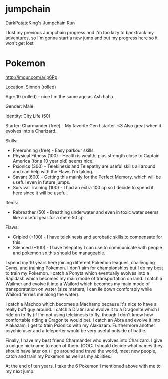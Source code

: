 # jumpchain
DarkPotatoKing's Jumpchain Run

I lost my previous Jumpchain progress and I'm too lazy to backtrack my adventures, so I'm gonna start a new jump and put my progress here so it won't get lost

# Pokemon
http://imgur.com/a/lp6Pp

Location: Sinnoh (rolled)

Age: 10 (rolled) - nice I'm the same age as Ash haha

Gender: Male

Identity: City Life (50)

Starter: Charmander (free) - My favorite Gen I starter. <3 Also great when it evolves into a Charizard.

Skills:
- Freerunning (free) - Easy parkour skills.
- Physical Fitness (100) - Health is wealth, plus strength close to Captain America (for a 10 year old) seems nice.
- Psionics (300) - Telekinesis and Telepathy are useful skills all around and can help with the Flaws I'm taking.
- Savant (600) - Getting this mainly for the Perfect Memory, which will be useful even in future jumps.
- Survival Training (100) - I had an extra 100 cp so I decide to spend it here since it will be useful.

Items:
- Rebreather (50) - Breathing underwater and even in toxic water seems like a useful gear for a mere 50 cp.

Flaws:
- Cripled (+100) - I have telekinesis and acrobatic skills to compensate for this.
- Silenced (+100) - I have telepathy I can use to communicate with people and pokemon so this should be manageable.

I spend my 10 years here joining different Pokemon leagues, challenging Gyms, and training Pokemon. I don't aim for championships but I do my best to train my Pokemon. I catch a Ponyta which eventually evolves into a Rapidash which becomes my main mode of transportation on land. I catch a Wailmer and evolve it into a Wailord which becomes my main mode of transporatation on water (size matters, I can lie down comforably while Wailord ferries me along the water). 

I catch a Machop which becomes a Machamp because it's nice to have a really buff guy around. I catch a Dratini and evolve it to a Dragonite which I ride on to fly (if I'm not using telekinesis to fly, though I don't know how comfortable riding a Dragonite would be). I catch an Abra and evolve it into Alakazam, I get to train Psionics with my Alakazam. Furthermore another psychic user and a teleporter would be very useful outside of battle. 

Finally, I have my best friend Charmander who evolves into Charizard. I give a unique nickname to each of them. (OOC: I should decide what names they should have later on.) I go around and travel the world, meet new people, catch and train my Pokemon as well as my abilities. 

At the end of ten years, I take the 6 Pokemon I mentioned above with me  to my next jump.
